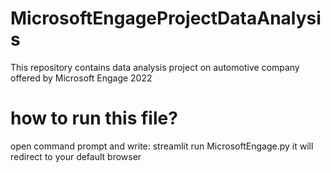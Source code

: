 # MicrosoftEngageProjectDataAnalysis
This repository contains data analysis  project on automotive company offered by Microsoft Engage 2022
# how to run this file?
open command prompt and write: streamlit run MicrosoftEngage.py
it will redirect to your default browser

